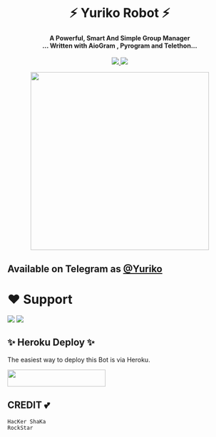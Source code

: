 <h1 align="center"><b> ⚡ Yuriko Robot ⚡ </b></h1>

<h4 align="center">A Powerful, Smart And Simple Group Manager <br> ... Written with AioGram , Pyrogram and Telethon...</h4>
<p align='center'>
  <a href="https://www.python.org/" alt="made-with-python"> <img src="https://img.shields.io/badge/Made%20with-Python-1f425f.svg?style=flat-square&logo=python&color=blue" /> </a>
  <a href="https://github.com/TeamDeeCode/Yuriko/graphs/commit-activity" alt="Maintenance"> <img src="https://img.shields.io/badge/Maintained%3F-yes-green.svg?style=flat-square" /> </a>
</p>

<p align="center"><a href="https://t.me/YurikoRobot"><img src="(https://telegra.ph/file/e641d3dd2ccdce6a3d934.jpg)" width="400"></a></p>

## Available on Telegram as [@Yuriko](https://t.me/YurikoRobot)

# ❤️ Support
<a href="https://t.me/DeeCodeUpdate"><img src="https://img.shields.io/badge/Join-Telegram%20Channel-red.svg?logo=Telegram"></a>
<a href="t.me/DeCode_Support"><img src="https://img.shields.io/badge/Join-Telegram%20Group-blue.svg?logo=telegram"></a>


## ✨ Heroku Deploy ✨
The easiest way to deploy this Bot is via Heroku.

<p align="left"><a href="https://heroku.com/deploy?template=https://github.com/Infinitybotz/Yuriko"> <img src="https://img.shields.io/badge/Deploy%20To%20Heroku-black?style=for-the-badge&logo=heroku" width="220" height="38.45"/></a></p>



## CREDIT 💕
```
HacKer ShaKa
RockStar
```


